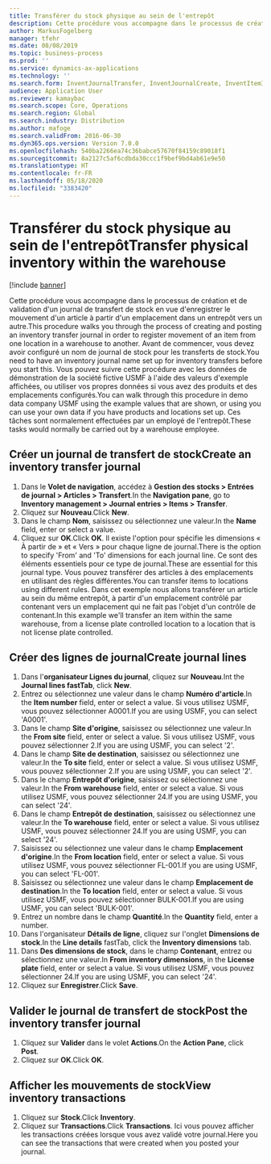 ```yaml
---
title: Transférer du stock physique au sein de l'entrepôt
description: Cette procédure vous accompagne dans le processus de création et de validation d'un journal de transfert de stock en vue d'enregistrer le mouvement d'un article à partir d'un emplacement dans un entrepôt vers un autre.
author: MarkusFogelberg
manager: tfehr
ms.date: 08/08/2019
ms.topic: business-process
ms.prod: ''
ms.service: dynamics-ax-applications
ms.technology: ''
ms.search.form: InventJournalTransfer, InventJournalCreate, InventItemIdLookupSimple, InventLocationIdLookup, WMSLocationIdLookup, InventTrans
audience: Application User
ms.reviewer: kamaybac
ms.search.scope: Core, Operations
ms.search.region: Global
ms.search.industry: Distribution
ms.author: mafoge
ms.search.validFrom: 2016-06-30
ms.dyn365.ops.version: Version 7.0.0
ms.openlocfilehash: 540ba2266ea74c36babce57670f84159c89018f1
ms.sourcegitcommit: 8a2127c5af6cdbda30ccc1f9bef9bd4ab61e9e50
ms.translationtype: HT
ms.contentlocale: fr-FR
ms.lasthandoff: 05/18/2020
ms.locfileid: "3383420"
---
```

# <a name="transfer-physical-inventory-within-the-warehouse"></a><span data-ttu-id="349cb-103">Transférer du stock physique au sein de l'entrepôt</span><span class="sxs-lookup"><span data-stu-id="349cb-103">Transfer physical inventory within the warehouse</span></span>

[!include [banner](../../includes/banner.md)]

<span data-ttu-id="349cb-104">Cette procédure vous accompagne dans le processus de création et de validation d'un journal de transfert de stock en vue d'enregistrer le mouvement d'un article à partir d'un emplacement dans un entrepôt vers un autre.</span><span class="sxs-lookup"><span data-stu-id="349cb-104">This procedure walks you through the process of creating and posting an inventory transfer journal in order to register movement of an item from one location in a warehouse to another.</span></span> <span data-ttu-id="349cb-105">Avant de commencer, vous devez avoir configuré un nom de journal de stock pour les transferts de stock.</span><span class="sxs-lookup"><span data-stu-id="349cb-105">You need to have an inventory journal name set up for inventory transfers before you start this.</span></span> <span data-ttu-id="349cb-106">Vous pouvez suivre cette procédure avec les données de démonstration de la société fictive USMF à l'aide des valeurs d'exemple affichées, ou utiliser vos propres données si vous avez des produits et des emplacements configurés.</span><span class="sxs-lookup"><span data-stu-id="349cb-106">You can walk through this procedure in demo data company USMF using the example values that are shown, or using you can use your own data if you have products and locations set up.</span></span> <span data-ttu-id="349cb-107">Ces tâches sont normalement effectuées par un employé de l'entrepôt.</span><span class="sxs-lookup"><span data-stu-id="349cb-107">These tasks would normally be carried out by a warehouse employee.</span></span>


## <a name="create-an-inventory-transfer-journal"></a><span data-ttu-id="349cb-108">Créer un journal de transfert de stock</span><span class="sxs-lookup"><span data-stu-id="349cb-108">Create an inventory transfer journal</span></span>
1. <span data-ttu-id="349cb-109">Dans le **Volet de navigation**, accédez à **Gestion des stocks > Entrées de journal > Articles > Transfert**.</span><span class="sxs-lookup"><span data-stu-id="349cb-109">In the **Navigation pane**, go to **Inventory management > Journal entries > Items > Transfer**.</span></span>
2. <span data-ttu-id="349cb-110">Cliquez sur **Nouveau**.</span><span class="sxs-lookup"><span data-stu-id="349cb-110">Click **New**.</span></span>
3. <span data-ttu-id="349cb-111">Dans le champ **Nom**, saisissez ou sélectionnez une valeur.</span><span class="sxs-lookup"><span data-stu-id="349cb-111">In the **Name** field, enter or select a value.</span></span>
4. <span data-ttu-id="349cb-112">Cliquez sur **OK**.</span><span class="sxs-lookup"><span data-stu-id="349cb-112">Click **OK**.</span></span> <span data-ttu-id="349cb-113">Il existe l'option pour spécifie les dimensions « À partir de » et « Vers » pour chaque ligne de journal.</span><span class="sxs-lookup"><span data-stu-id="349cb-113">There is the option to specify 'From' and 'To' dimensions for each journal line.</span></span> <span data-ttu-id="349cb-114">Ce sont des éléments essentiels pour ce type de journal.</span><span class="sxs-lookup"><span data-stu-id="349cb-114">These are essential for this journal type.</span></span> <span data-ttu-id="349cb-115">Vous pouvez transférer des articles à des emplacements en utilisant des règles différentes.</span><span class="sxs-lookup"><span data-stu-id="349cb-115">You can transfer items to locations using different rules.</span></span> <span data-ttu-id="349cb-116">Dans cet exemple nous allons transférer un article au sein du même entrepôt, à partir d'un emplacement contrôlé par contenant vers un emplacement qui ne fait pas l'objet d'un contrôle de contenant.</span><span class="sxs-lookup"><span data-stu-id="349cb-116">In this example we'll transfer an item within the same warehouse, from a license plate controlled location to a location that is not license plate controlled.</span></span>   

## <a name="create-journal-lines"></a><span data-ttu-id="349cb-117">Créer des lignes de journal</span><span class="sxs-lookup"><span data-stu-id="349cb-117">Create journal lines</span></span>
1. <span data-ttu-id="349cb-118">Dans l'**organisateur Lignes du journal**, cliquez sur **Nouveau**.</span><span class="sxs-lookup"><span data-stu-id="349cb-118">Int the **Journal lines fastTab**, click **New**.</span></span>
2. <span data-ttu-id="349cb-119">Entrez ou sélectionnez une valeur dans le champ **Numéro d'article**.</span><span class="sxs-lookup"><span data-stu-id="349cb-119">In the **Item number** field, enter or select a value.</span></span> <span data-ttu-id="349cb-120">Si vous utilisez USMF, vous pouvez sélectionner A0001.</span><span class="sxs-lookup"><span data-stu-id="349cb-120">If you are using USMF, you can select 'A0001'.</span></span>  
3. <span data-ttu-id="349cb-121">Dans le champ **Site d'origine**, saisissez ou sélectionnez une valeur.</span><span class="sxs-lookup"><span data-stu-id="349cb-121">In the **From site** field, enter or select a value.</span></span> <span data-ttu-id="349cb-122">Si vous utilisez USMF, vous pouvez sélectionner 2.</span><span class="sxs-lookup"><span data-stu-id="349cb-122">If you are using USMF, you can select '2'.</span></span>  
4. <span data-ttu-id="349cb-123">Dans le champ **Site de destination**, saisissez ou sélectionnez une valeur.</span><span class="sxs-lookup"><span data-stu-id="349cb-123">In the **To site** field, enter or select a value.</span></span> <span data-ttu-id="349cb-124">Si vous utilisez USMF, vous pouvez sélectionner 2.</span><span class="sxs-lookup"><span data-stu-id="349cb-124">If you are using USMF, you can select '2'.</span></span>  
5. <span data-ttu-id="349cb-125">Dans le champ **Entrepôt d'origine**, saisissez ou sélectionnez une valeur.</span><span class="sxs-lookup"><span data-stu-id="349cb-125">In the **From warehouse** field, enter or select a value.</span></span> <span data-ttu-id="349cb-126">Si vous utilisez USMF, vous pouvez sélectionner 24.</span><span class="sxs-lookup"><span data-stu-id="349cb-126">If you are using USMF, you can select '24'.</span></span>  
6. <span data-ttu-id="349cb-127">Dans le champ **Entrepôt de destination**, saisissez ou sélectionnez une valeur.</span><span class="sxs-lookup"><span data-stu-id="349cb-127">In the **To warehouse** field, enter or select a value.</span></span> <span data-ttu-id="349cb-128">Si vous utilisez USMF, vous pouvez sélectionner 24.</span><span class="sxs-lookup"><span data-stu-id="349cb-128">If you are using USMF, you can select '24'.</span></span>  
7. <span data-ttu-id="349cb-129">Saisissez ou sélectionnez une valeur dans le champ **Emplacement d'origine**.</span><span class="sxs-lookup"><span data-stu-id="349cb-129">In the **From location** field, enter or select a value.</span></span> <span data-ttu-id="349cb-130">Si vous utilisez USMF, vous pouvez sélectionner FL-001.</span><span class="sxs-lookup"><span data-stu-id="349cb-130">If you are using USMF, you can select 'FL-001'.</span></span>  
8. <span data-ttu-id="349cb-131">Saisissez ou sélectionnez une valeur dans le champ **Emplacement de destination**.</span><span class="sxs-lookup"><span data-stu-id="349cb-131">In the **To location** field, enter or select a value.</span></span> <span data-ttu-id="349cb-132">Si vous utilisez USMF, vous pouvez sélectionner BULK-001.</span><span class="sxs-lookup"><span data-stu-id="349cb-132">If you are using USMF, you can select 'BULK-001'.</span></span>  
9. <span data-ttu-id="349cb-133">Entrez un nombre dans le champ **Quantité**.</span><span class="sxs-lookup"><span data-stu-id="349cb-133">In the **Quantity** field, enter a number.</span></span>
10. <span data-ttu-id="349cb-134">Dans l'organisateur **Détails de ligne**, cliquez sur l'onglet **Dimensions de stock**.</span><span class="sxs-lookup"><span data-stu-id="349cb-134">In the **Line details** fastTab, click the **Inventory dimensions** tab.</span></span>
11. <span data-ttu-id="349cb-135">Dans **Des dimensions de stock**, dans le champ **Contenant**, entrez ou sélectionnez une valeur.</span><span class="sxs-lookup"><span data-stu-id="349cb-135">In **From inventory dimensions**, in the **License plate** field, enter or select a value.</span></span> <span data-ttu-id="349cb-136">Si vous utilisez USMF, vous pouvez sélectionner 24.</span><span class="sxs-lookup"><span data-stu-id="349cb-136">If you are using USMF, you can select '24'.</span></span>  
12. <span data-ttu-id="349cb-137">Cliquez sur **Enregistrer**.</span><span class="sxs-lookup"><span data-stu-id="349cb-137">Click **Save**.</span></span>

## <a name="post-the-inventory-transfer-journal"></a><span data-ttu-id="349cb-138">Valider le journal de transfert de stock</span><span class="sxs-lookup"><span data-stu-id="349cb-138">Post the inventory transfer journal</span></span>
1. <span data-ttu-id="349cb-139">Cliquez sur **Valider** dans le volet **Actions**.</span><span class="sxs-lookup"><span data-stu-id="349cb-139">On the **Action Pane**, click **Post**.</span></span>
2. <span data-ttu-id="349cb-140">Cliquez sur **OK**.</span><span class="sxs-lookup"><span data-stu-id="349cb-140">Click **OK**.</span></span>

## <a name="view-inventory-transactions"></a><span data-ttu-id="349cb-141">Afficher les mouvements de stock</span><span class="sxs-lookup"><span data-stu-id="349cb-141">View inventory transactions</span></span>
1. <span data-ttu-id="349cb-142">Cliquez sur **Stock**.</span><span class="sxs-lookup"><span data-stu-id="349cb-142">Click **Inventory**.</span></span>
2. <span data-ttu-id="349cb-143">Cliquez sur **Transactions**.</span><span class="sxs-lookup"><span data-stu-id="349cb-143">Click **Transactions**.</span></span> <span data-ttu-id="349cb-144">Ici vous pouvez afficher les transactions créées lorsque vous avez validé votre journal.</span><span class="sxs-lookup"><span data-stu-id="349cb-144">Here you can see the transactions that were created when you posted your journal.</span></span>  

